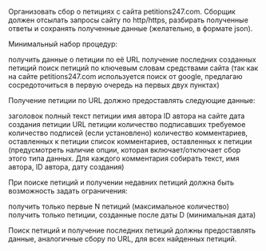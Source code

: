 Организовать сбор о петициях с сайта petitions247.com. Сборщик должен отсылать запросы сайту по http/https, разбирать полученные ответы и сохранять полученные данные (желательно, в формате json).

Минимальный набор процедур:


получить данные о петиции по её URL
получение последних созданных петиций
поиск петиций по ключевым словам средствами сайта (так как на сайте petitions247.com используется поиск от google, предлагаю сосредоточиться в первую очередь на первых двух пунктах)


Получение петиции по URL должно предоставлять следующие данные:


заголовок
полный текст петиции
имя автора
ID автора на сайте
дата создания петиции
URL петиции
количество подписавших
требуемое количество подписей (если установлено)
количество комментариев, оставленных к петиции
список комментариев, оставленных к петиции (предусмотреть наличие опции, которая включает/отключает сбор этого типа данных. Для каждого комментария собирать текст, имя автора, ID автора, дату создания)


При поиске петиций и получении недавних петиций должна быть возможность задать ограничения:


получить только первые N петиций (максимальное количество)
получить только петиции, созданные после даты D (минимальная дата)


Поиск петиций и получение последних петиций должны предоставлять данные, аналогичные сбору по URL, для всех найденных петиций.
